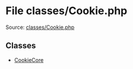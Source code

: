 File classes/Cookie.php
=========

Source: [classes/Cookie.php](https://github.com/PrestaShop/PrestaShop/blob/1.6.0.5/classes/Cookie.php)


Classes
-------

* [CookieCore](class.CookieCore.md)

